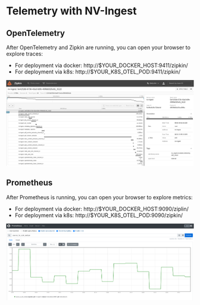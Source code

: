 # Telemetry with NV-Ingest

## OpenTelemetry

After OpenTelemetry and Zipkin are running, you can open your browser to explore traces: 

- For deployment via docker: http://$YOUR_DOCKER_HOST:9411/zipkin/ 
- For deployment via k8s: http://$YOUR_K8S_OTEL_POD:9411/zipkin/

![](images/zipkin.png)

## Prometheus

After Prometheus is running, you can open your browser to explore metrics: 

- For deployment via docker: http://$YOUR_DOCKER_HOST:9090/ziplin/
- For deployment via k8s: http://$YOUR_K8S_OTEL_POD:9090/zipkin/

![](images/prometheus.png)
